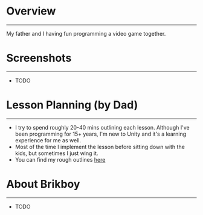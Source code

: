 
# Overview
-----------
My father and I having fun programming a video game together.

# Screenshots
-------------
- TODO

# Lesson Planning (by Dad)
-----------------
- I try to spend roughly 20-40 mins outlining each lesson.  Although I've been programming for 15+ years, I'm new to Unity and it's a learning experience for me as well.
- Most of the time I implement the lesson before sitting down with the kids, but sometimes I just wing it.
- You can find my rough outlines [here](./Docs/LessonPlans.md)

# About Brikboy
---------------
- TODO

